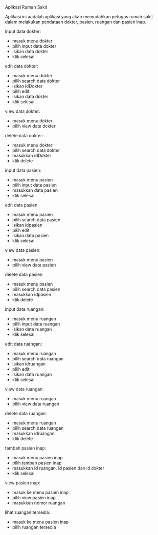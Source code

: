 Aplikasi Rumah Sakit

Aplikasi ini aadalah aplikasi yang akan memudahkan petugas rumah sakit dalam melakukan pendataan dokter, pasien, ruangan dan pasien inap.

input data dokter:		
- masuk menu dokter		
- pilih input data dokter	
- isikan data dokter
- klik selesai

edit data dokter:
- masuk menu dokter
- pilih search data dokter
- isikan idDokter
- pilih edit
- isikan data dokter
- klik selesai

view data dokter:
- masuk menu dokter
- pilih view data dokter

delete data dokter:
- masuk menu dokter
- pilih search data dokter
- masukkan idDokter
- klik delete

input data pasien:
- masuk menu pasien
- pilih input data pasien
- masukkan data pasien
- klik selesai

edit data pasien:
- masuk menu pasien
- pilih search data pasien
- isikan idpasien
- pilih edit
- isikan data pasien
- klik selesai

view data pasien:
- masuk menu pasien
- pilih view data pasien

delete data pasien:
- masuk menu pasien
- pilih search data pasien
- masukkan idpasien
- klik delete

input data ruangan:		
- masuk menu ruangan		
- pilih input data ruangan	
- isikan data ruangan
- klik selesai

edit data ruangan:
- masuk menu ruangan
- pilih search data ruangan
- isikan idruangan
- pilih edit
- isikan data ruangan
- klik selesai

view data ruangan:
- masuk menu ruangan
- pilih view data ruangan

delete data ruangan:
- masuk menu ruangan
- pilih search data ruangan
- masukkan idruangan
- klik delete

tambah pasien inap:
- masuk menu pasien inap
- pilih tambah pasien inap
- masukkan id ruangan, id pasien dan id dokter
- klik selesai

view pasien inap:
- masuk ke menu pasien inap
- pilih view pasien inap
- masukkan nomor ruangan

lihat ruangan tersedia:
- masuk ke menu pasien inap
- pilih ruangan tersedia
